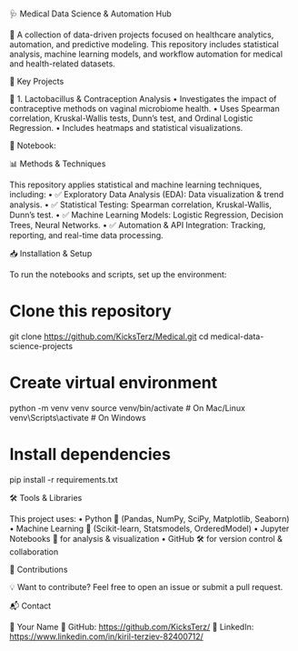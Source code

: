 🩺 Medical Data Science & Automation Hub

🚀 A collection of data-driven projects focused on healthcare analytics, automation, and predictive modeling.
This repository includes statistical analysis, machine learning models, and workflow automation for medical and health-related datasets.

🔬 Key Projects

📌 1. Lactobacillus & Contraception Analysis
	•	Investigates the impact of contraceptive methods on vaginal microbiome health.
	•	Uses Spearman correlation, Kruskal-Wallis tests, Dunn’s test, and Ordinal Logistic Regression.
	•	Includes heatmaps and statistical visualizations.

📌 Notebook: 

📊 Methods & Techniques

This repository applies statistical and machine learning techniques, including:
	•	✅ Exploratory Data Analysis (EDA): Data visualization & trend analysis.
	•	✅ Statistical Testing: Spearman correlation, Kruskal-Wallis, Dunn’s test.
	•	✅ Machine Learning Models: Logistic Regression, Decision Trees, Neural Networks.
	•	✅ Automation & API Integration: Tracking, reporting, and real-time data processing.

 📥 Installation & Setup

To run the notebooks and scripts, set up the environment: 

# Clone this repository
git clone https://github.com/KicksTerz/Medical.git
cd medical-data-science-projects

# Create virtual environment
python -m venv venv
source venv/bin/activate  # On Mac/Linux
venv\Scripts\activate  # On Windows

# Install dependencies
pip install -r requirements.txt

🛠️ Tools & Libraries

This project uses:
	•	Python 🐍 (Pandas, NumPy, SciPy, Matplotlib, Seaborn)
	•	Machine Learning 🤖 (Scikit-learn, Statsmodels, OrderedModel)
	•	Jupyter Notebooks 📓 for analysis & visualization
	•	GitHub 🛠 for version control & collaboration

 📢 Contributions

💡 Want to contribute? Feel free to open an issue or submit a pull request. 

📬 Contact

📩 Your Name
📌 GitHub: https://github.com/KicksTerz/
📌 LinkedIn: https://www.linkedin.com/in/kiril-terziev-82400712/
